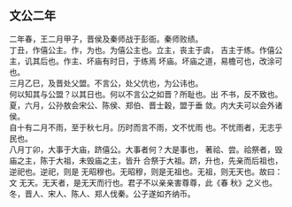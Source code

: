 ## 文公二年

二年春，王二月甲子，晋侯及秦师战于彭衙。秦师败绩。  
丁丑，作僖公主。作，为也。为僖公主也。立主，丧主于虞，
吉主于练。作僖公主，讥其后也。作主、坏庙有时日，于练焉
坏庙。坏庙之道，易檐可也，改涂可也。  
三月乙巳，及晋处父盟。不言公，处父伉也，为公讳也。  
何以知其与公盟？以其日也。何以不言公之如晋？所耻也。出
不书，反不致也。  
夏，六月，公孙敖会宋公、陈侯、郑伯、晋士穀，盟于垂
敛。内大夫可以会外诸侯。  
自十有二月不雨，至于秋七月。历时而言不雨，文不忧雨
也。不忧雨者，无志乎民也。  
八月丁卯，大事于大庙，跻僖公。大事者何？大是事也，
著祫、尝。祫祭者，毁庙之主，陈于大祖，未毁庙之主，皆升
合祭于大祖。跻，升也，先亲而后祖也，逆祀也。逆祀，则是
无昭穆也。无昭穆，则是无祖也。无祖，则无天也。故曰：文
无天。无天者，是无天而行也。君子不以亲亲害尊尊，此《春
秋》之义也。  
冬，晋人、宋人、陈人、郑人伐秦。公子遂如齐纳币。  

